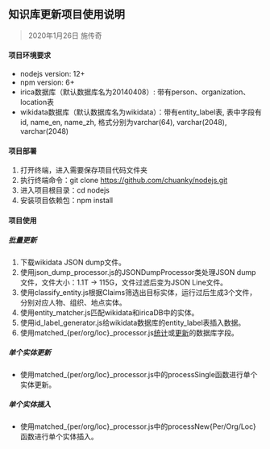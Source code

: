 ## 知识库更新项目使用说明
> 2020年1月26日
> 施传奇

#### 项目环境要求

- nodejs version: 12+
- npm version: 6+
- irica数据库（默认数据库名为20140408）: 带有person、organization、location表
- wikidata数据库（默认数据库名为wikidata）：带有entity_label表, 表中字段有id, name_en, name_zh, 格式分别为varchar(64), varchar(2048), varchar(2048)

#### 项目部署

1. 打开终端，进入需要保存项目代码文件夹
2. 执行终端命令：git clone https://github.com/chuanky/nodejs.git
3. 进入项目根目录：cd nodejs
4. 安装项目依赖包：npm install

#### 项目使用

##### 批量更新

1. 下载wikidata JSON dump文件。
2. 使用json_dump_processor.js的JSONDumpProcessor类处理JSON dump文件，文件大小：1.1T -> 115G，文件过滤后变为JSON Line文件。
3. 使用classify_entity.js根据Claims筛选出目标实体，运行过后生成3个文件，分别对应人物、组织、地点实体。
4. 使用entity_matcher.js匹配wikidata和iricaDB中的实体。
5. 使用id_label_generator.js给wikidata数据库的entity_label表插入数据。
6. 使用matched_{per/org/loc}_processor.js[统计](知识库可更新实体统计-2020-01-19.md)或[更新](知识库更新数据统计_2020-01-21.md)的数据库字段。

##### 单个实体更新

- 使用matched_{per/org/loc}_processor.js中的processSingle函数进行单个实体更新。

##### 单个实体插入

- 使用matched_{per/org/loc}_processor.js中的processNew{Per/Org/Loc}函数进行单个实体插入。